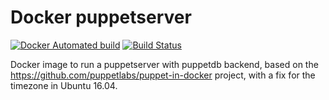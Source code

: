 # Docker puppetserver

[![Docker Automated build](https://img.shields.io/docker/automated/ymajik/puppetserver.svg)](https://hub.docker.com/r/ymajik/puppetserver/builds/)
[![Build Status](https://travis-ci.org/ymajik/docker-puppetserver.svg?branch=master)](https://travis-ci.org/ymajik/docker-puppetserver)

Docker image to run a puppetserver with puppetdb backend, based on the https://github.com/puppetlabs/puppet-in-docker project,
with a fix for the timezone in Ubuntu 16.04.
